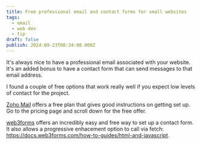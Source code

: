 ```yaml
---
title: Free professional email and contact forms for small websites
tags:
  - email
  - web dev
  - tip
draft: false
publish: 2024-09-23T08:34:00.000Z
---
```

It's always nice to have a professional email associated with your website. It's an added bonus to have a contact form that can send messages to that email address.

I found a couple of free options that work really well if you expect low levels of contact for the project.

[Zoho Mail](https://www.zoho.com/mail/zohomail-pricing.html) offers a free plan that gives good instructions on getting set up. Go to the pricing page and scroll down for the free offer.

[web3forms](https://web3forms.com/) offers an incredibly easy and free way to set up a contact form. It also allows a progressive enhacement option to call via fetch: <https://docs.web3forms.com/how-to-guides/html-and-javascript>.
